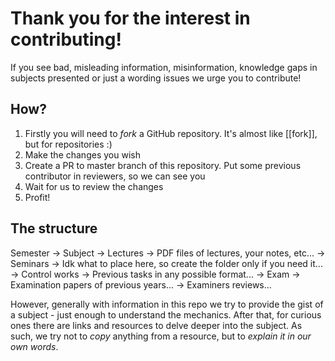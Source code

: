 # Thank you for the interest in contributing!
If you see bad, misleading information, misinformation, knowledge gaps in subjects presented or just a wording issues we urge you to contribute!

## How?
1. Firstly you will need to _fork_ a GitHub repository. It's almost like [[fork]], but for repositories :)
2. Make the changes you wish
3. Create a PR to master branch of this repository. Put some previous contributor in reviewers, so we can see you
4. Wait for us to review the changes
5. Profit!

## The structure
Semester -> Subject -> Lectures -> PDF files of lectures, your notes, etc...
                   \-> Seminars -> Idk what to place here, so create the folder only if you need it...
                   \-> Control works -> Previous tasks in any possible format...
                   \-> Exam -> Examination papers of previous years...
                           \-> Examiners reviews...

However, generally with information in this repo we try to provide the gist of a subject - just enough to understand the mechanics.
After that, for curious ones there are links and resources to delve deeper into the subject.
As such, we try not to _copy_ anything from a resource, but to _explain it in our own words_.
